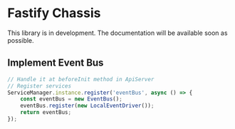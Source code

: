# Fastify Chassis

This library is in development. The documentation will be available soon as possible.

## Implement Event Bus

```ts
// Handle it at beforeInit method in ApiServer
// Register services
ServiceManager.instance.register('eventBus', async () => {
	const eventBus = new EventBus();
	eventBus.register(new LocalEventDriver());
	return eventBus;
});
```